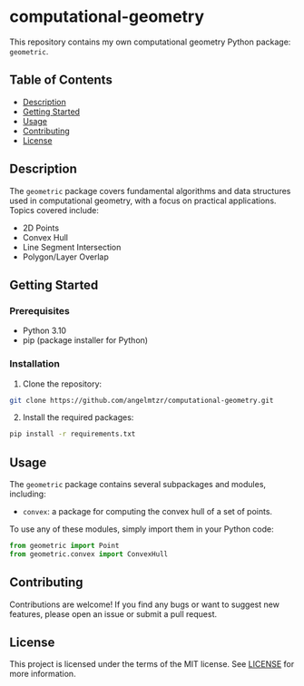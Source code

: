 # computational-geometry

This repository contains my own computational geometry Python package: `geometric`.

## Table of Contents

- [Description](#description)
- [Getting Started](#getting-started)
- [Usage](#usage)
- [Contributing](#contributing)
- [License](#license)

## Description

The `geometric` package covers fundamental algorithms and data structures used in computational geometry, with a focus on practical applications. Topics covered include:
- 2D Points
- Convex Hull
- Line Segment Intersection
- Polygon/Layer Overlap

## Getting Started

### Prerequisites

- Python 3.10
- pip (package installer for Python)

### Installation

1. Clone the repository:

```sh
git clone https://github.com/angelmtzr/computational-geometry.git
```

2. Install the required packages:

```sh
pip install -r requirements.txt
```

## Usage

The `geometric` package contains several subpackages and modules, including:
- `convex`: a package for computing the convex hull of a set of points.


To use any of these modules, simply import them in your Python code:
```python
from geometric import Point
from geometric.convex import ConvexHull
```

## Contributing

Contributions are welcome! If you find any bugs or want to suggest new features, please open an issue or submit a pull request.

## License

This project is licensed under the terms of the MIT license. See [LICENSE](LICENSE) for more information.

